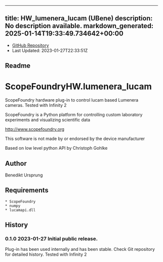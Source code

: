 
---
title: HW_lumenera_lucam (UBene)
description: No description available.
markdown_generated: 2025-01-14T19:33:49.734642+00:00
---
- [GitHub Repository](https://github.com/UBene/HW_lumenera_lucam)
- Last Updated: 2023-01-27T22:33:51Z
## Readme
ScopeFoundryHW.lumenera_lucam
=============================

ScopeFoundry hardware plug-in to control lucam based Lumenera cameras. Tested with Infinity 2


ScopeFoundry is a Python platform for controlling custom laboratory 
experiments and visualizing scientific data

<http://www.scopefoundry.org>

This software is not made by or endorsed by the device manufacturer

Based on low level python API by Christoph Gohlke 

Author
----------

Benedikt Ursprung 

Requirements
------------

	* ScopeFoundry
	* numpy
	* lucamapi.dll
	
	
History
--------

### 0.1.0	2023-01-27	Initial public release.

Plug-in has been used internally and has been stable.
Check Git repository for detailed history. Tested with Infinity 2

